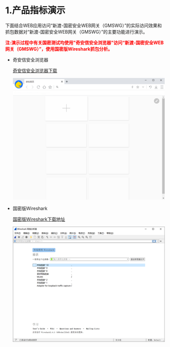 

# 1.产品指标演示

下面结合WEB应用访问“新渡-国密安全WEB网关（GMSWG）”的实际访问效果和抓包数据对“新渡-国密安全WEB网关（GMSWG）”的主要功能进行演示。

<p style="color:red;font-weight:bold">
       注:演示过程中有关国密测试均使用"奇安信安全浏览器"访问“新渡-国密安全WEB网关（GMSWG）”，使用国密版Wireshark抓包分析。
</p>

* 奇安信安全浏览器

  [奇安信安全浏览器下载](https://www.qianxin.com/ctp/gmbrowser.html)

  ![image-20220415161139814](../image/image-20220415161139814.png ':size=50%')
  
* 国密版Wireshark

  [国密版Wireshark下载地址](https://github.com/pengtianabc/wireshark-gm/releases/download/wireshark-3.4.5-gm/Wireshark-win64-3.4.5.exe)

  ![image-20220415162523874](../image/image-20220415162523874.png ':size=50%')
  
  
